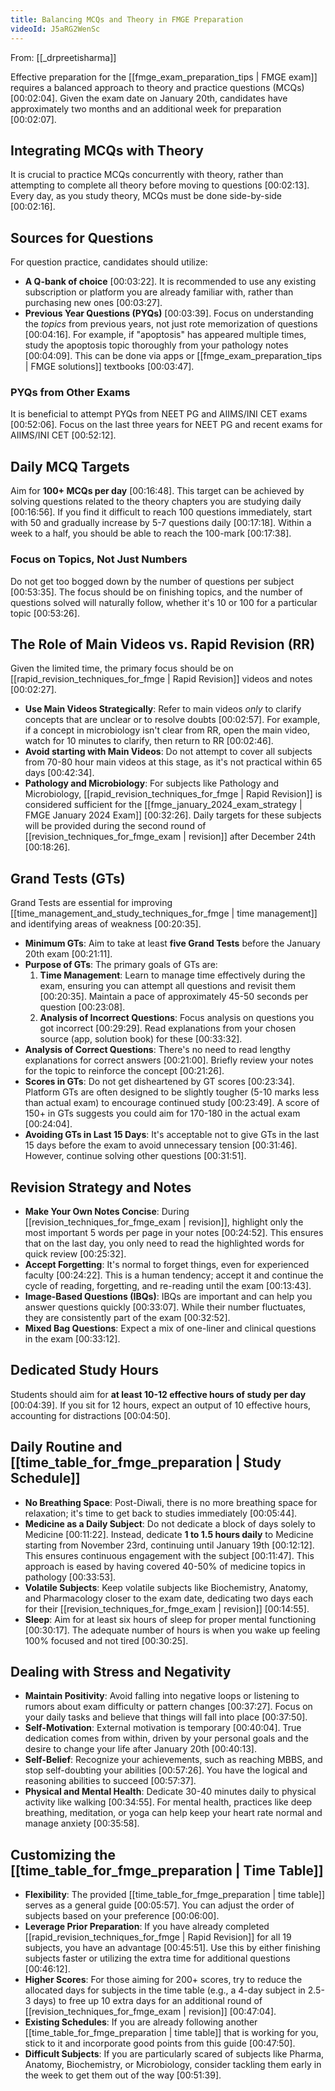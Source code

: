 ```yaml
---
title: Balancing MCQs and Theory in FMGE Preparation
videoId: J5aRG2WenSc
---
```


From: [[_drpreetisharma]] <br/> 

Effective preparation for the [[fmge_exam_preparation_tips | FMGE exam]] requires a balanced approach to theory and practice questions (MCQs) <a class="yt-timestamp" data-t="00:02:04">[00:02:04]</a>. Given the exam date on January 20th, candidates have approximately two months and an additional week for preparation <a class="yt-timestamp" data-t="00:02:07">[00:02:07]</a>.

## Integrating MCQs with Theory

It is crucial to practice MCQs concurrently with theory, rather than attempting to complete all theory before moving to questions <a class="yt-timestamp" data-t="00:02:13">[00:02:13]</a>. Every day, as you study theory, MCQs must be done side-by-side <a class="yt-timestamp" data-t="00:02:16">[00:02:16]</a>.

## Sources for Questions

For question practice, candidates should utilize:
*   **A Q-bank of choice** <a class="yt-timestamp" data-t="00:03:22">[00:03:22]</a>. It is recommended to use any existing subscription or platform you are already familiar with, rather than purchasing new ones <a class="yt-timestamp" data-t="00:03:27">[00:03:27]</a>.
*   **Previous Year Questions (PYQs)** <a class="yt-timestamp" data-t="00:03:39">[00:03:39]</a>. Focus on understanding the *topics* from previous years, not just rote memorization of questions <a class="yt-timestamp" data-t="00:04:16">[00:04:16]</a>. For example, if "apoptosis" has appeared multiple times, study the apoptosis topic thoroughly from your pathology notes <a class="yt-timestamp" data-t="00:04:09">[00:04:09]</a>. This can be done via apps or [[fmge_exam_preparation_tips | FMGE solutions]] textbooks <a class="yt-timestamp" data-t="00:03:47">[00:03:47]</a>.

### PYQs from Other Exams
It is beneficial to attempt PYQs from NEET PG and AIIMS/INI CET exams <a class="yt-timestamp" data-t="00:52:06">[00:52:06]</a>. Focus on the last three years for NEET PG and recent exams for AIIMS/INI CET <a class="yt-timestamp" data-t="00:52:12">[00:52:12]</a>.

## Daily MCQ Targets

Aim for **100+ MCQs per day** <a class="yt-timestamp" data-t="00:16:48">[00:16:48]</a>. This target can be achieved by solving questions related to the theory chapters you are studying daily <a class="yt-timestamp" data-t="00:16:56">[00:16:56]</a>. If you find it difficult to reach 100 questions immediately, start with 50 and gradually increase by 5-7 questions daily <a class="yt-timestamp" data-t="00:17:18">[00:17:18]</a>. Within a week to a half, you should be able to reach the 100-mark <a class="yt-timestamp" data-t="00:17:38">[00:17:38]</a>.

### Focus on Topics, Not Just Numbers
Do not get too bogged down by the number of questions per subject <a class="yt-timestamp" data-t="00:53:35">[00:53:35]</a>. The focus should be on finishing topics, and the number of questions solved will naturally follow, whether it's 10 or 100 for a particular topic <a class="yt-timestamp" data-t="00:53:26">[00:53:26]</a>.

## The Role of Main Videos vs. Rapid Revision (RR)

Given the limited time, the primary focus should be on [[rapid_revision_techniques_for_fmge | Rapid Revision]] videos and notes <a class="yt-timestamp" data-t="00:02:27">[00:02:27]</a>.
*   **Use Main Videos Strategically**: Refer to main videos *only* to clarify concepts that are unclear or to resolve doubts <a class="yt-timestamp" data-t="00:02:57">[00:02:57]</a>. For example, if a concept in microbiology isn't clear from RR, open the main video, watch for 10 minutes to clarify, then return to RR <a class="yt-timestamp" data-t="00:02:46">[00:02:46]</a>.
*   **Avoid starting with Main Videos**: Do not attempt to cover all subjects from 70-80 hour main videos at this stage, as it's not practical within 65 days <a class="yt-timestamp" data-t="00:42:34">[00:42:34]</a>.
*   **Pathology and Microbiology**: For subjects like Pathology and Microbiology, [[rapid_revision_techniques_for_fmge | Rapid Revision]] is considered sufficient for the [[fmge_january_2024_exam_strategy | FMGE January 2024 Exam]] <a class="yt-timestamp" data-t="00:32:26">[00:32:26]</a>. Daily targets for these subjects will be provided during the second round of [[revision_techniques_for_fmge_exam | revision]] after December 24th <a class="yt-timestamp" data-t="00:18:26">[00:18:26]</a>.

## Grand Tests (GTs)

Grand Tests are essential for improving [[time_management_and_study_techniques_for_fmge | time management]] and identifying areas of weakness <a class="yt-timestamp" data-t="00:20:35">[00:20:35]</a>.
*   **Minimum GTs**: Aim to take at least **five Grand Tests** before the January 20th exam <a class="yt-timestamp" data-t="00:21:11">[00:21:11]</a>.
*   **Purpose of GTs**: The primary goals of GTs are:
    1.  **Time Management**: Learn to manage time effectively during the exam, ensuring you can attempt all questions and revisit them <a class="yt-timestamp" data-t="00:20:35">[00:20:35]</a>. Maintain a pace of approximately 45-50 seconds per question <a class="yt-timestamp" data-t="00:23:08">[00:23:08]</a>.
    2.  **Analysis of Incorrect Questions**: Focus analysis on questions you got incorrect <a class="yt-timestamp" data-t="00:29:29">[00:29:29]</a>. Read explanations from your chosen source (app, solution book) for these <a class="yt-timestamp" data-t="00:33:32">[00:33:32]</a>.
*   **Analysis of Correct Questions**: There's no need to read lengthy explanations for correct answers <a class="yt-timestamp" data-t="00:21:00">[00:21:00]</a>. Briefly review your notes for the topic to reinforce the concept <a class="yt-timestamp" data-t="00:21:26">[00:21:26]</a>.
*   **Scores in GTs**: Do not get disheartened by GT scores <a class="yt-timestamp" data-t="00:23:34">[00:23:34]</a>. Platform GTs are often designed to be slightly tougher (5-10 marks less than actual exam) to encourage continued study <a class="yt-timestamp" data-t="00:23:49">[00:23:49]</a>. A score of 150+ in GTs suggests you could aim for 170-180 in the actual exam <a class="yt-timestamp" data-t="00:24:04">[00:24:04]</a>.
*   **Avoiding GTs in Last 15 Days**: It's acceptable not to give GTs in the last 15 days before the exam to avoid unnecessary tension <a class="yt-timestamp" data-t="00:31:46">[00:31:46]</a>. However, continue solving other questions <a class="yt-timestamp" data-t="00:31:51">[00:31:51]</a>.

## Revision Strategy and Notes

*   **Make Your Own Notes Concise**: During [[revision_techniques_for_fmge_exam | revision]], highlight only the most important 5 words per page in your notes <a class="yt-timestamp" data-t="00:24:52">[00:24:52]</a>. This ensures that on the last day, you only need to read the highlighted words for quick review <a class="yt-timestamp" data-t="00:25:32">[00:25:32]</a>.
*   **Accept Forgetting**: It's normal to forget things, even for experienced faculty <a class="yt-timestamp" data-t="00:24:22">[00:24:22]</a>. This is a human tendency; accept it and continue the cycle of reading, forgetting, and re-reading until the exam <a class="yt-timestamp" data-t="00:13:43">[00:13:43]</a>.
*   **Image-Based Questions (IBQs)**: IBQs are important and can help you answer questions quickly <a class="yt-timestamp" data-t="00:33:07">[00:33:07]</a>. While their number fluctuates, they are consistently part of the exam <a class="yt-timestamp" data-t="00:32:52">[00:32:52]</a>.
*   **Mixed Bag Questions**: Expect a mix of one-liner and clinical questions in the exam <a class="yt-timestamp" data-t="00:33:12">[00:33:12]</a>.

## Dedicated Study Hours

Students should aim for **at least 10-12 effective hours of study per day** <a class="yt-timestamp" data-t="00:04:39">[00:04:39]</a>. If you sit for 12 hours, expect an output of 10 effective hours, accounting for distractions <a class="yt-timestamp" data-t="00:04:50">[00:04:50]</a>.

## Daily Routine and [[time_table_for_fmge_preparation | Study Schedule]]

*   **No Breathing Space**: Post-Diwali, there is no more breathing space for relaxation; it's time to get back to studies immediately <a class="yt-timestamp" data-t="00:05:44">[00:05:44]</a>.
*   **Medicine as a Daily Subject**: Do not dedicate a block of days solely to Medicine <a class="yt-timestamp" data-t="00:11:22">[00:11:22]</a>. Instead, dedicate **1 to 1.5 hours daily** to Medicine starting from November 23rd, continuing until January 19th <a class="yt-timestamp" data-t="00:12:12">[00:12:12]</a>. This ensures continuous engagement with the subject <a class="yt-timestamp" data-t="00:11:47">[00:11:47]</a>. This approach is eased by having covered 40-50% of medicine topics in pathology <a class="yt-timestamp" data-t="00:33:53">[00:33:53]</a>.
*   **Volatile Subjects**: Keep volatile subjects like Biochemistry, Anatomy, and Pharmacology closer to the exam date, dedicating two days each for their [[revision_techniques_for_fmge_exam | revision]] <a class="yt-timestamp" data-t="00:14:55">[00:14:55]</a>.
*   **Sleep**: Aim for at least six hours of sleep for proper mental functioning <a class="yt-timestamp" data-t="00:30:17">[00:30:17]</a>. The adequate number of hours is when you wake up feeling 100% focused and not tired <a class="yt-timestamp" data-t="00:30:25">[00:30:25]</a>.

## Dealing with Stress and Negativity

*   **Maintain Positivity**: Avoid falling into negative loops or listening to rumors about exam difficulty or pattern changes <a class="yt-timestamp" data-t="00:37:27">[00:37:27]</a>. Focus on your daily tasks and believe that things will fall into place <a class="yt-timestamp" data-t="00:37:50">[00:37:50]</a>.
*   **Self-Motivation**: External motivation is temporary <a class="yt-timestamp" data-t="00:40:04">[00:40:04]</a>. True dedication comes from within, driven by your personal goals and the desire to change your life after January 20th <a class="yt-timestamp" data-t="00:40:13">[00:40:13]</a>.
*   **Self-Belief**: Recognize your achievements, such as reaching MBBS, and stop self-doubting your abilities <a class="yt-timestamp" data-t="00:57:26">[00:57:26]</a>. You have the logical and reasoning abilities to succeed <a class="yt-timestamp" data-t="00:57:37">[00:57:37]</a>.
*   **Physical and Mental Health**: Dedicate 30-40 minutes daily to physical activity like walking <a class="yt-timestamp" data-t="00:34:55">[00:34:55]</a>. For mental health, practices like deep breathing, meditation, or yoga can help keep your heart rate normal and manage anxiety <a class="yt-timestamp" data-t="00:35:58">[00:35:58]</a>.

## Customizing the [[time_table_for_fmge_preparation | Time Table]]

*   **Flexibility**: The provided [[time_table_for_fmge_preparation | time table]] serves as a general guide <a class="yt-timestamp" data-t="00:05:57">[00:05:57]</a>. You can adjust the order of subjects based on your preference <a class="yt-timestamp" data-t="00:06:00">[00:06:00]</a>.
*   **Leverage Prior Preparation**: If you have already completed [[rapid_revision_techniques_for_fmge | Rapid Revision]] for all 19 subjects, you have an advantage <a class="yt-timestamp" data-t="00:45:51">[00:45:51]</a>. Use this by either finishing subjects faster or utilizing the extra time for additional questions <a class="yt-timestamp" data-t="00:46:12">[00:46:12]</a>.
*   **Higher Scores**: For those aiming for 200+ scores, try to reduce the allocated days for subjects in the time table (e.g., a 4-day subject in 2.5-3 days) to free up 10 extra days for an additional round of [[revision_techniques_for_fmge_exam | revision]] <a class="yt-timestamp" data-t="00:47:04">[00:47:04]</a>.
*   **Existing Schedules**: If you are already following another [[time_table_for_fmge_preparation | time table]] that is working for you, stick to it and incorporate good points from this guide <a class="yt-timestamp" data-t="00:47:50">[00:47:50]</a>.
*   **Difficult Subjects**: If you are particularly scared of subjects like Pharma, Anatomy, Biochemistry, or Microbiology, consider tackling them early in the week to get them out of the way <a class="yt-timestamp" data-t="00:51:39">[00:51:39]</a>.